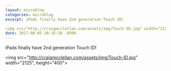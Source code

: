 ```yaml
---
layout: microblog
categories: microblog
excerpt: iPads finally have 2nd generation Touch ID!

<img src="http://craigmcclellan.com/assets/img/Touch-ID.jpg" width="2125", height="400">
date: 2017-06-05 20:16:28 -0500
---
```


iPads finally have 2nd generation Touch ID!

<img src="http://craigmcclellan.com/assets/img/Touch-ID.jpg" width="2125", height="400">